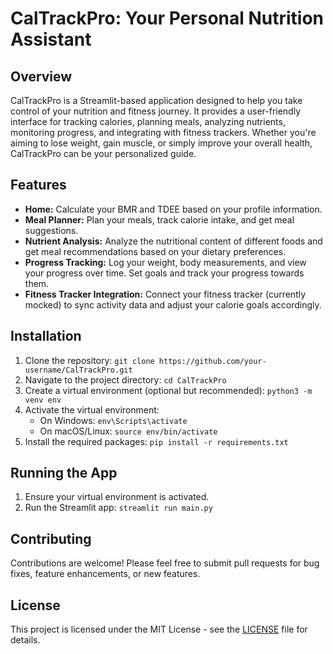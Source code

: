 # CalTrackPro: Your Personal Nutrition Assistant

## Overview

CalTrackPro is a Streamlit-based application designed to help you take control of your nutrition and fitness journey. It provides a user-friendly interface for tracking calories, planning meals, analyzing nutrients, monitoring progress, and integrating with fitness trackers. Whether you're aiming to lose weight, gain muscle, or simply improve your overall health, CalTrackPro can be your personalized guide.

## Features

- **Home:** Calculate your BMR and TDEE based on your profile information.
- **Meal Planner:** Plan your meals, track calorie intake, and get meal suggestions.
- **Nutrient Analysis:** Analyze the nutritional content of different foods and get meal recommendations based on your dietary preferences.
- **Progress Tracking:** Log your weight, body measurements, and view your progress over time. Set goals and track your progress towards them.
- **Fitness Tracker Integration:** Connect your fitness tracker (currently mocked) to sync activity data and adjust your calorie goals accordingly.

## Installation

1. Clone the repository: `git clone https://github.com/your-username/CalTrackPro.git`
2. Navigate to the project directory: `cd CalTrackPro`
3. Create a virtual environment (optional but recommended): `python3 -m venv env`
4. Activate the virtual environment:
   - On Windows: `env\Scripts\activate`
   - On macOS/Linux: `source env/bin/activate`
5. Install the required packages: `pip install -r requirements.txt`

## Running the App

1. Ensure your virtual environment is activated.
2. Run the Streamlit app: `streamlit run main.py`

## Contributing

Contributions are welcome! Please feel free to submit pull requests for bug fixes, feature enhancements, or new features.

## License

This project is licensed under the MIT License - see the [LICENSE](LICENSE) file for details.
